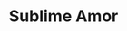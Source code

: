 ---
title: "Sublime Amor"
url: /ciudad-del-este/sublime-amor-avenida-adrian-jara/
shop: Kleidung
---
